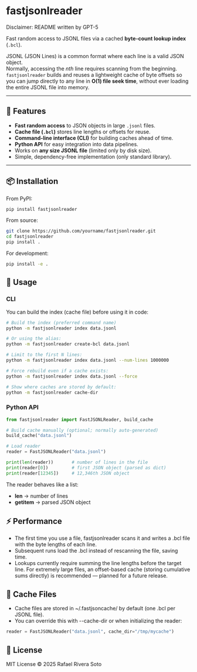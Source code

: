 # fastjsonlreader

Disclaimer: README written by GPT-5

Fast random access to JSONL files via a cached **byte-count lookup index** (`.bcl`).  

JSONL (JSON Lines) is a common format where each line is a valid JSON object.  
Normally, accessing the *nth* line requires scanning from the beginning.  
`fastjsonlreader` builds and reuses a lightweight cache of byte offsets so you can jump directly to any line in **O(1) file seek time**, without ever loading the entire JSONL file into memory.

---

## 🚀 Features
- **Fast random access** to JSON objects in large `.jsonl` files.  
- **Cache file (`.bcl`)** stores line lengths or offsets for reuse.  
- **Command-line interface (CLI)** for building caches ahead of time.  
- **Python API** for easy integration into data pipelines.  
- Works on **any size JSONL file** (limited only by disk size).  
- Simple, dependency-free implementation (only standard library).  

---

## 📦 Installation

From PyPI:

```bash
pip install fastjsonlreader
```

From source:
```bash
git clone https://github.com/yourname/fastjsonlreader.git
cd fastjsonlreader
pip install .
```

For development:
```bash
pip install -e .
```

## 🔧 Usage

### CLI

You can build the index (cache file) before using it in code:

```bash
# Build the index (preferred command name)
python -m fastjsonlreader index data.jsonl

# Or using the alias:
python -m fastjsonlreader create-bcl data.jsonl

# Limit to the first N lines:
python -m fastjsonlreader index data.jsonl --num-lines 1000000

# Force rebuild even if a cache exists:
python -m fastjsonlreader index data.jsonl --force

# Show where caches are stored by default:
python -m fastjsonlreader cache-dir
```

### Python API
```python
from fastjsonlreader import FastJSONLReader, build_cache

# Build cache manually (optional; normally auto-generated)
build_cache("data.jsonl")

# Load reader
reader = FastJSONLReader("data.jsonl")

print(len(reader))       # number of lines in the file
print(reader[0])         # first JSON object (parsed as dict)
print(reader[12345])     # 12,346th JSON object
```
The reader behaves like a list:
* __len__ → number of lines
* __getitem__ → parsed JSON object

## ⚡ Performance
* The first time you use a file, fastjsonlreader scans it and writes a .bcl file with the byte lengths of each line.
* Subsequent runs load the .bcl instead of rescanning the file, saving time.
* Lookups currently require summing the line lengths before the target line. For extremely large files, an offset-based cache (storing cumulative sums directly) is recommended — planned for a future release.

## 📂 Cache Files

* Cache files are stored in ~/.fastjsoncache/ by default (one .bcl per JSONL file).
* You can override this with --cache-dir or when initializing the reader:
```python
reader = FastJSONLReader("data.jsonl", cache_dir="/tmp/mycache")
```

## 📄 License

MIT License © 2025 Rafael Rivera Soto